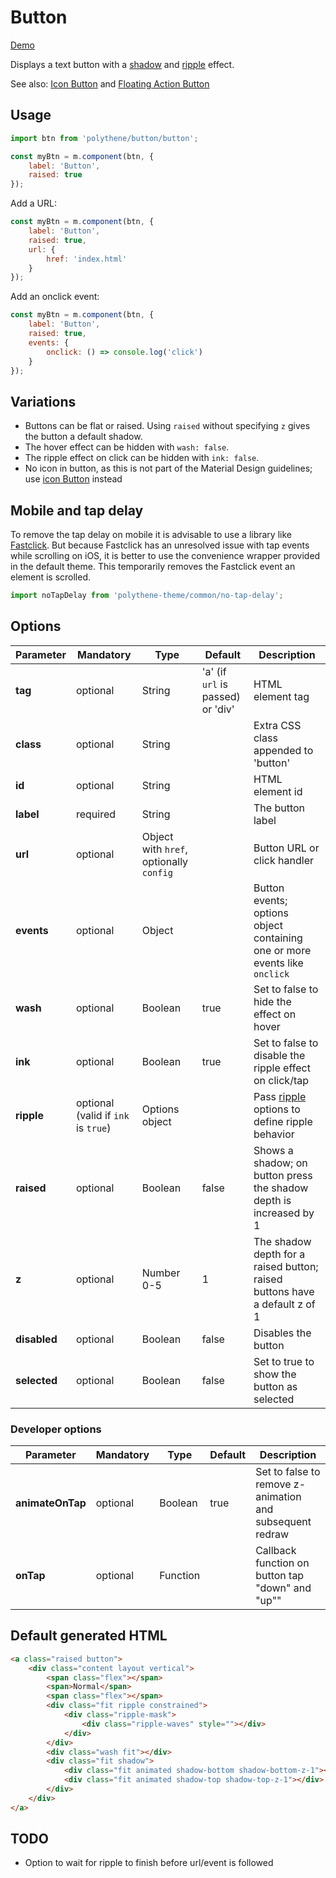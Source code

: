 # Button
<a class="btn-demo" href="http://arthurclemens.github.io/Polythene-examples/index.html#/button">Demo</a>

Displays a text button with a [shadow](#shadow) and [ripple](#ripple) effect.

See also: [Icon Button](#icon-button) and [Floating Action Button](#fab)

## Usage

```javascript
import btn from 'polythene/button/button';

const myBtn = m.component(btn, {
    label: 'Button',
    raised: true
});
```

Add a URL:

```javascript
const myBtn = m.component(btn, {
    label: 'Button',
    raised: true,
    url: {
        href: 'index.html'
    }
});
```

Add an onclick event:

```javascript
const myBtn = m.component(btn, {
    label: 'Button',
    raised: true,
    events: {
        onclick: () => console.log('click')
    }
});
```

## Variations

- Buttons can be flat or raised. Using `raised` without specifying `z` gives the button a default shadow.
- The hover effect can be hidden with `wash: false`.
- The ripple effect on click can be hidden with `ink: false`.
- No icon in button, as this is not part of the Material Design guidelines; use [icon Button](#icon-button) instead


## Mobile and tap delay

To remove the tap delay on mobile it is advisable to use a library like [Fastclick](https://github.com/ftlabs/fastclick). But because Fastclick has an unresolved issue with tap events while scrolling on iOS, it is better to use the convenience wrapper provided in the default theme. This temporarily removes the Fastclick event an element is scrolled.

~~~javascript
import noTapDelay from 'polythene-theme/common/no-tap-delay';
~~~


## Options

| **Parameter** |  **Mandatory** | **Type** | **Default** | **Description** |
| ------------- | -------------- | -------- | ----------- | --------------- |
| **tag** | optional | String | 'a' (if `url` is passed) or 'div' | HTML element tag |
| **class** | optional | String | | Extra CSS class appended to 'button' |
| **id** | optional | String | | HTML element id |
| **label** | required | String | | The button label |
| **url** | optional | Object with `href`, optionally `config` | | Button URL or click handler |
| **events** | optional | Object | | Button events; options object containing one or more events like `onclick` |
| **wash** | optional | Boolean | true | Set to false to hide the effect on hover |
| **ink** | optional | Boolean | true | Set to false to disable the ripple effect on click/tap |
| **ripple** | optional (valid if `ink` is `true`) | Options object | | Pass [ripple](#ripple) options to define ripple behavior |
| **raised** | optional | Boolean | false | Shows a shadow; on button press the shadow depth is increased by 1 |
| **z** | optional | Number 0-5 | 1 | The shadow depth for a raised button; raised buttons have a default z of 1 |
| **disabled** | optional | Boolean | false | Disables the button |
| **selected** | optional | Boolean | false | Set to true to show the button as selected |

### Developer options

**Parameter**    | **Mandatory** | **Type** | **Default** | **Description**
---------------- | ------------- | -------- | ----------- | --------------------------------------------------------
**animateOnTap** | optional      | Boolean  | true        | Set to false to remove z-animation and subsequent redraw
**onTap**        | optional      | Function |             | Callback function on button tap "down" and "up""

## Default generated HTML

```html
<a class="raised button">
    <div class="content layout vertical">
        <span class="flex"></span>
        <span>Normal</span>
        <span class="flex"></span>
        <div class="fit ripple constrained">
            <div class="ripple-mask">
                <div class="ripple-waves" style=""></div>
            </div>
        </div>
        <div class="wash fit"></div>
        <div class="fit shadow">
            <div class="fit animated shadow-bottom shadow-bottom-z-1"></div>
            <div class="fit animated shadow-top shadow-top-z-1"></div>
        </div>
    </div>
</a>
```

## TODO
- Option to wait for ripple to finish before url/event is followed
